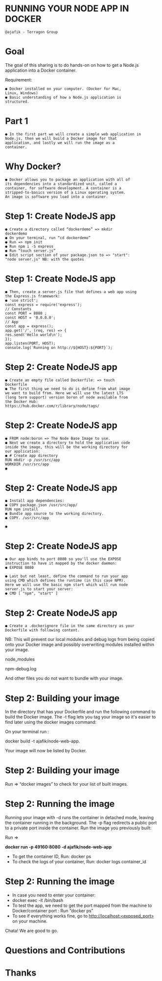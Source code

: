 # RUNNING YOUR NODE APP IN DOCKER

```
@ajafik - Terragon Group
```

# Goal

The goal of this sharing is to do hands-on on how to get a
Node.js application into a Docker container.

Requirement:

```
● Docker installed on your computer. (Docker for Mac,
Linux, Windows)
● Basic understanding of how a Node.js application is
structured.
```

# Part 1

```
● In the first part we will create a simple web application in
Node.js, then we will build a Docker image for that
application, and lastly we will run the image as a
container.
```

# Why Docker?

```
● Docker allows you to package an application with all of
its dependencies into a standardized unit, called a
container, for software development. A container is a
stripped-to-basics version of a Linux operating system.
An image is software you load into a container.
```

# Step 1: Create NodeJS app

```
● Create a directory called “dockerdemo” => mkdir
dockerdemo
● On your terminal, run “cd dockerdemo”
● Run => npm init
● Run npm i -S express
● Run “touch server.js”
● Edit script section of your package.json to => "start":
"node server.js" NB: with the quotes
```

# Step 1: Create NodeJS app

```
● Then, create a server.js file that defines a web app using
the Express.js framework:
● 'use strict';
const express = require('express');
// Constants
const PORT = 8080 ;
const HOST = '0.0.0.0';
// App
const app = express();
app.get('/', (req, res) => {
res.send('Hello world\n');
});
app.listen(PORT, HOST);
console.log(`Running on http://${HOST}:${PORT}`);
```

# Step 2: Create NodeJS app

```
● Create an empty file called Dockerfile: => touch
Dockerfile
● The first thing we need to do is define from what image
we want to build from. Here we will use the latest LTS
(long term support) version boron of node available from
the Docker Hub:
https://hub.docker.com/r/library/node/tags/
```

# Step 2: Create NodeJS app

```
● FROM node:boron => The Node Base Image to use.
● Next we create a directory to hold the application code
inside the image, this will be the working directory for
our application:
● # Create app directory
RUN mkdir -p /usr/src/app
WORKDIR /usr/src/app
●
```

# Step 2: Create NodeJS app

```
● Install app dependencies:
● COPY package.json /usr/src/app/
RUN npm install
● Bundle app source to the working directory.
● COPY. /usr/src/app
```
```
●
```

# Step 2: Create NodeJS app

```
● Our app binds to port 8080 so you'll use the EXPOSE
instruction to have it mapped by the docker daemon:
● EXPOSE 8080
```
```
● Last but not least, define the command to run your app
using CMD which defines the runtime (in this case NPM).
Here we will use the basic npm start which will run node
server.js to start your server:
● CMD [ "npm", "start" ]
```

# Step 2: Create NodeJS app

```
● Create a .dockerignore file in the same directory as your
Dockerfile with following content.
```
NB: This will prevent our local modules and debug logs
from being copied onto your Docker image and possibly
overwriting modules installed within your image.

node_modules

npm-debug.log

And other files you do not want to bundle with your image.


# Step 2: Building your image

In the directory that has your Dockerfile and run the
following command to build the Docker image. The -t flag
lets you tag your image so it's easier to find later using the
docker images command:

On your terminal run :

docker build -t ajafik/node-web-app.

Your image will now be listed by Docker.


# Step 2: Building your image

Run => “docker images” to check for your list of built
images.


# Step 2: Running the image

Running your image with -d runs the container in detached
mode, leaving the container running in the background. The
-p flag redirects a public port to a private port inside the
container. Run the image you previously built:

Run =>

**docker run -p 49160:8080 -d ajafik/node-web-app**

- To get the container ID, Run: docker ps
- To check the logs of your container, Run: docker logs
    container_id


# Step 2: Running the image

- In case you need to enter your container:
- docker exec -it <container id> /bin/bash
- To test the app, we need to get the port mapped from
    the machine to Docker/container port : Run “docker ps”
- To see if everything works fine, go to
    [http://localhost:<exposed_port>](http://localhost:<exposed_port>) on your machine.

Chata! We are good to go.


# Questions and Contributions


# Thanks

